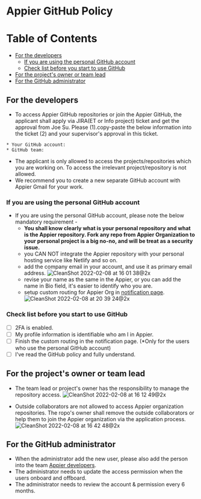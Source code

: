 # Appier GitHub Policy
Table of Contents
=================

  * [For the developers](#for-the-developers)
      * [If you are using the personal GitHub account](#if-you-are-using-the-personal-github-account)
      * [Check list before you start to use GitHub](#check-list-before-you-start-to-use-github)
  * [For the project's owner or team lead](#for-the-projects-owner-or-team-lead)
  * [For the GitHub administrator](#for-the-github-administrator)


## For the developers
- To access Appier GitHub repositories or join the Appier GitHub, the applicant shall apply via JIRA(ET or Info project) ticket and get the approval from Joe Su. Please (1).copy-paste the below information into the ticket (2) and your supervisor's approval in this ticket.
```
* Your GitHub account: 
* GitHub team: 
```

- The applicant is only allowed to access the projects/repositories which you are working on. To access the irrelevant project/repository is not allowed.
- We recommend you to create a new separate GitHub account with Appier Gmail for your work.

### If you are using the personal GitHub account
- If you are using the personal GitHub account, please note the below mandatory requirement -
    - **You shall know clearly what is your personal repository and what is the Appier repository. Fork any repo from Appier Organization to your personal project is a big no-no, and will be treat as a security issue.**
    - you CAN NOT integrate the Appier repository with your personal hosting service like Netlify and so on.
    - add the company email in your account, and use it as primary email address.
    ![CleanShot 2022-02-08 at 16 01 38@2x](https://user-images.githubusercontent.com/80888432/152953095-e003b227-63f4-400f-9d15-5d9aae57bccf.png)
    - revise your name as the same in the Appier, or you can add the name in Bio field, it's easier to identify who you are.
    - setup custom routing for Appier Org in [notification page](https://github.com/settings/notifications).
    ![CleanShot 2022-02-08 at 20 39 24@2x](https://user-images.githubusercontent.com/80888432/152989480-92dda3cc-9e00-44d3-a702-3ddc737303af.png)

### Check list before you start to use GitHub
- [ ] 2FA is enabled.
- [ ] My profile information is identifiable who am I in Appier.
- [ ] Finish the custom routing in the notification page. (*Only for the users who use the personal GitHub account)
- [ ] I've read the GitHub policy and fully understand.

## For the project's owner or team lead
- The team lead or project's owner has the responsibility to manage the repository access.
![CleanShot 2022-02-08 at 16 12 49@2x](https://user-images.githubusercontent.com/80888432/152953278-f4faa0a5-ffa7-470c-bc5b-852e7cec2559.png)

- Outside collaborators are not allowed to access Appier organization repositories. The ropo's owner shall remove the outside collaborators or help them to join the Appier organization via the application process.
![CleanShot 2022-02-08 at 16 42 48@2x](https://user-images.githubusercontent.com/80888432/152953310-5737bac3-349b-4b78-b40a-ee242352749f.png)


## For the GitHub administrator
- When the administrator add the new user, please also add the person into the team [Appier developers](https://github.com/orgs/appier/teams/appier-developers).
- The administrator needs to update the access permission when the users onboard and offboard.
- The administrator needs to review the account & permission every 6 months.

